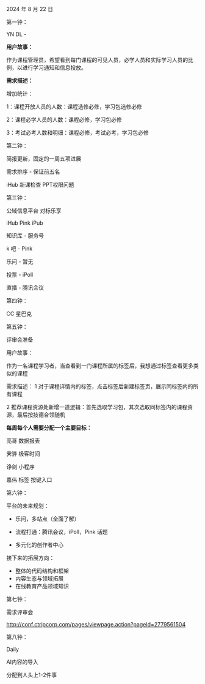 2024 年 8 月 22 日

第一钟：

YN DL - 

**用户故事：**

作为课程管理员，希望看到每门课程的可见人员，必学人员和实际学习人员的比例，以进行学习通知和信息投放。

**需求描述：**

增加统计：

1：课程开放人员的人数：课程选修必修，学习包选修必修

2：课程必学人员的人数：课程必修，学习包必修

3：考试必考人数和明细：课程必修，考试必考，学习包必修

第二钟：

简报更新，固定的一周五项进展

需求排序 - 保证前五名

iHub 新课检查 PPT权限问题 

第三钟：

公域信息平台 对标乐享

iHub Pink iPub

知识库 - 服务号

k 吧 - Pink

乐问 - 暂无

投票 - iPoll

直播 - 腾讯会议

第四钟：

CC 星巴克

第五钟：

评审会准备

用户故事：

作为一名课程学习者，当查看到一门课程所属的标签后，我想通过标签查看更多类似的课程

需求描述：
1 对于课程详情内的标签，点击标签后新建标签页，展示同标签内的所有课程

2 推荐课程资源处新增一道逻辑：首先选取学习包，其次选取同标签内的课程资源，最后按技德合领随机

**每周每个人需要分配一个主要目标：**

亮哥 数据报表

霁骅 极客时间

诤剑 小程序

嘉伟 标签 按键入口

第六钟：

平台的未来规划：

- 乐问，多站点（全面了解）

- 流程打通：腾讯会议，iPoll，Pink 话题

- 多元化的创作者中心

接下来的拓展方向：

- 整体的代码结构和框架
- 内容生态与领域拓展
- 在线教育产品领域知识

第七钟：

需求评审会

http://conf.ctripcorp.com/pages/viewpage.action?pageId=2779561504

第八钟：

Daily  

AI内容的导入

分配到人头上1-2件事